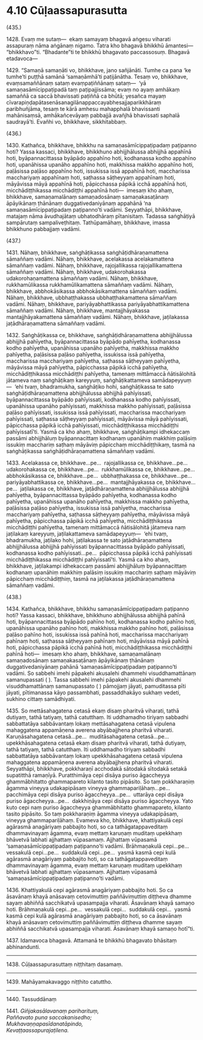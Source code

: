 

# 4.10 Cūḷaassapurasutta



(435.)

1428\. Evaṃ me sutaṃ—  ekaṃ samayaṃ bhagavā aṅgesu viharati assapuraṃ nāma aṅgānaṃ nigamo. Tatra kho bhagavā bhikkhū āmantesi—  “bhikkhavo”ti. “Bhadante”ti te bhikkhū bhagavato paccassosuṃ. Bhagavā etadavoca—

1429\. “Samaṇā samaṇāti vo, bhikkhave, jano sañjānāti. Tumhe ca pana ‘ke tumhe’ti puṭṭhā samānā ‘samaṇāmhā’ti paṭijānātha. Tesaṃ vo, bhikkhave, evaṃsamaññānaṃ sataṃ evaṃpaṭiññānaṃ sataṃ—  ‘yā samaṇasāmīcippaṭipadā taṃ paṭipajjissāma; evaṃ no ayaṃ amhākaṃ samaññā ca saccā bhavissati paṭiññā ca bhūtā; yesañca mayaṃ cīvarapiṇḍapātasenāsanagilānappaccayabhesajjaparikkhāraṃ paribhuñjāma, tesaṃ te kārā amhesu mahapphalā bhavissanti mahānisaṃsā, amhākañcevāyaṃ pabbajjā avañjhā bhavissati saphalā saudrayā’ti. Evañhi vo, bhikkhave, sikkhitabbaṃ.

(436.)

1430\. Kathañca, bhikkhave, bhikkhu na samaṇasāmīcippaṭipadaṃ paṭipanno hoti? Yassa kassaci, bhikkhave, bhikkhuno abhijjhālussa abhijjhā appahīnā hoti, byāpannacittassa byāpādo appahīno hoti, kodhanassa kodho appahīno hoti, upanāhissa upanāho appahīno hoti, makkhissa makkho appahīno hoti, paḷāsissa paḷāso appahīno hoti, issukissa issā appahīnā hoti, maccharissa macchariyaṃ appahīnaṃ hoti, saṭhassa sāṭheyyaṃ appahīnaṃ hoti, māyāvissa māyā appahīnā hoti, pāpicchassa pāpikā icchā appahīnā hoti, micchādiṭṭhikassa micchādiṭṭhi appahīnā hoti—  imesaṃ kho ahaṃ, bhikkhave, samaṇamalānaṃ samaṇadosānaṃ samaṇakasaṭānaṃ āpāyikānaṃ ṭhānānaṃ duggativedaniyānaṃ appahānā ‘na samaṇasāmīcippaṭipadaṃ paṭipanno’ti vadāmi. Seyyathāpi, bhikkhave, matajaṃ nāma āvudhajātaṃ ubhatodhāraṃ pītanisitaṃ. Tadassa saṅghāṭiyā sampārutaṃ sampaliveṭhitaṃ. Tathūpamāhaṃ, bhikkhave, imassa bhikkhuno pabbajjaṃ vadāmi.

(437.)

1431\. Nāhaṃ, bhikkhave, saṅghāṭikassa saṅghāṭidhāraṇamattena sāmaññaṃ vadāmi. Nāhaṃ, bhikkhave, acelakassa acelakamattena sāmaññaṃ vadāmi. Nāhaṃ, bhikkhave, rajojallikassa rajojallikamattena sāmaññaṃ vadāmi. Nāhaṃ, bhikkhave, udakorohakassa udakorohaṇamattena sāmaññaṃ vadāmi. Nāhaṃ, bhikkhave, rukkhamūlikassa rukkhamūlikamattena sāmaññaṃ vadāmi. Nāhaṃ, bhikkhave, abbhokāsikassa abbhokāsikamattena sāmaññaṃ vadāmi. Nāhaṃ, bhikkhave, ubbhaṭṭhakassa ubbhaṭṭhakamattena sāmaññaṃ vadāmi. Nāhaṃ, bhikkhave, pariyāyabhattikassa pariyāyabhattikamattena sāmaññaṃ vadāmi. Nāhaṃ, bhikkhave, mantajjhāyakassa mantajjhāyakamattena sāmaññaṃ vadāmi. Nāhaṃ, bhikkhave, jaṭilakassa jaṭādhāraṇamattena sāmaññaṃ vadāmi.

1432\. Saṅghāṭikassa ce, bhikkhave, saṅghāṭidhāraṇamattena abhijjhālussa abhijjhā pahīyetha, byāpannacittassa byāpādo pahīyetha, kodhanassa kodho pahīyetha, upanāhissa upanāho pahīyetha, makkhissa makkho pahīyetha, paḷāsissa paḷāso pahīyetha, issukissa issā pahīyetha, maccharissa macchariyaṃ pahīyetha, saṭhassa sāṭheyyaṃ pahīyetha, māyāvissa māyā pahīyetha, pāpicchassa pāpikā icchā pahīyetha, micchādiṭṭhikassa micchādiṭṭhi pahīyetha, tamenaṃ mittāmaccā ñātisālohitā jātameva naṃ saṅghāṭikaṃ kareyyuṃ, saṅghāṭikattameva samādapeyyuṃ—  ‘ehi tvaṃ, bhadramukha, saṅghāṭiko hohi, saṅghāṭikassa te sato saṅghāṭidhāraṇamattena abhijjhālussa abhijjhā pahīyissati, byāpannacittassa byāpādo pahīyissati, kodhanassa kodho pahīyissati, upanāhissa upanāho pahīyissati, makkhissa makkho pahīyissati, paḷāsissa paḷāso pahīyissati, issukissa issā pahīyissati, maccharissa macchariyaṃ pahīyissati, saṭhassa sāṭheyyaṃ pahīyissati, māyāvissa māyā pahīyissati, pāpicchassa pāpikā icchā pahīyissati, micchādiṭṭhikassa micchādiṭṭhi pahīyissatī’ti. Yasmā ca kho ahaṃ, bhikkhave, saṅghāṭikampi idhekaccaṃ passāmi abhijjhāluṃ byāpannacittaṃ kodhanaṃ upanāhiṃ makkhiṃ paḷāsiṃ issukiṃ macchariṃ saṭhaṃ māyāviṃ pāpicchaṃ micchādiṭṭhikaṃ, tasmā na saṅghāṭikassa saṅghāṭidhāraṇamattena sāmaññaṃ vadāmi.

1433\. Acelakassa ce, bhikkhave…pe…  rajojallikassa ce, bhikkhave…pe…  udakorohakassa ce, bhikkhave…pe…  rukkhamūlikassa ce, bhikkhave…pe…  abbhokāsikassa ce, bhikkhave…pe…  ubbhaṭṭhakassa ce, bhikkhave…pe…  pariyāyabhattikassa ce, bhikkhave…pe…  mantajjhāyakassa ce, bhikkhave…pe…  jaṭilakassa ce, bhikkhave, jaṭādhāraṇamattena abhijjhālussa abhijjhā pahīyetha, byāpannacittassa byāpādo pahīyetha, kodhanassa kodho pahīyetha, upanāhissa upanāho pahīyetha, makkhissa makkho pahīyetha, paḷāsissa paḷāso pahīyetha, issukissa issā pahīyetha, maccharissa macchariyaṃ pahīyetha, saṭhassa sāṭheyyaṃ pahīyetha, māyāvissa māyā pahīyetha, pāpicchassa pāpikā icchā pahīyetha, micchādiṭṭhikassa micchādiṭṭhi pahīyetha, tamenaṃ mittāmaccā ñātisālohitā jātameva naṃ jaṭilakaṃ kareyyuṃ, jaṭilakattameva samādapeyyuṃ—  ‘ehi tvaṃ, bhadramukha, jaṭilako hohi, jaṭilakassa te sato jaṭādhāraṇamattena abhijjhālussa abhijjhā pahīyissati byāpannacittassa byāpādo pahīyissati, kodhanassa kodho pahīyissati…pe…  pāpicchassa pāpikā icchā pahīyissati micchādiṭṭhikassa micchādiṭṭhi pahīyissatī’ti. Yasmā ca kho ahaṃ, bhikkhave, jaṭilakampi idhekaccaṃ passāmi abhijjhāluṃ byāpannacittaṃ kodhanaṃ upanāhiṃ makkhiṃ palāsiṃ issukiṃ macchariṃ saṭhaṃ māyāviṃ pāpicchaṃ micchādiṭṭhiṃ, tasmā na jaṭilakassa jaṭādhāraṇamattena sāmaññaṃ vadāmi.

(438.)

1434\. Kathañca, bhikkhave, bhikkhu samaṇasāmīcippaṭipadaṃ paṭipanno hoti? Yassa kassaci, bhikkhave, bhikkhuno abhijjhālussa abhijjhā pahīnā hoti, byāpannacittassa byāpādo pahīno hoti, kodhanassa kodho pahīno hoti, upanāhissa upanāho pahīno hoti, makkhissa makkho pahīno hoti, paḷāsissa paḷāso pahīno hoti, issukissa issā pahīnā hoti, maccharissa macchariyaṃ pahīnaṃ hoti, saṭhassa sāṭheyyaṃ pahīnaṃ hoti, māyāvissa māyā pahīnā hoti, pāpicchassa pāpikā icchā pahīnā hoti, micchādiṭṭhikassa micchādiṭṭhi pahīnā hoti—  imesaṃ kho ahaṃ, bhikkhave, samaṇamalānaṃ samaṇadosānaṃ samaṇakasaṭānaṃ āpāyikānaṃ ṭhānānaṃ duggativedaniyānaṃ pahānā ‘samaṇasāmīcippaṭipadaṃ paṭipanno’ti vadāmi. So sabbehi imehi pāpakehi akusalehi dhammehi visuddhamattānaṃ samanupassati ( ). Tassa sabbehi imehi pāpakehi akusalehi dhammehi visuddhamattānaṃ samanupassato ( ) pāmojjaṃ jāyati, pamuditassa pīti jāyati, pītimanassa kāyo passambhati, passaddhakāyo sukhaṃ vedeti, sukhino cittaṃ samādhiyati.

1435\. So mettāsahagatena cetasā ekaṃ disaṃ pharitvā viharati, tathā dutiyaṃ, tathā tatiyaṃ, tathā catutthaṃ. Iti uddhamadho tiriyaṃ sabbadhi sabbattatāya sabbāvantaṃ lokaṃ mettāsahagatena cetasā vipulena mahaggatena appamāṇena averena abyābajjhena pharitvā viharati. Karuṇāsahagatena cetasā…pe…  muditāsahagatena cetasā…pe…  upekkhāsahagatena cetasā ekaṃ disaṃ pharitvā viharati, tathā dutiyaṃ, tathā tatiyaṃ, tathā catutthaṃ. Iti uddhamadho tiriyaṃ sabbadhi sabbattatāya sabbāvantaṃ lokaṃ upekkhāsahagatena cetasā vipulena mahaggatena appamāṇena averena abyābajjhena pharitvā viharati. Seyyathāpi, bhikkhave, pokkharaṇī acchodakā sātodakā sītodakā setakā supatitthā ramaṇīyā. Puratthimāya cepi disāya puriso āgaccheyya ghammābhitatto ghammapareto kilanto tasito pipāsito. So taṃ pokkharaṇiṃ āgamma vineyya udakapipāsaṃ vineyya ghammapariḷāhaṃ…pe…  pacchimāya cepi disāya puriso āgaccheyya…pe…  uttarāya cepi disāya puriso āgaccheyya…pe…  dakkhiṇāya cepi disāya puriso āgaccheyya. Yato kuto cepi naṃ puriso āgaccheyya ghammābhitatto ghammapareto, kilanto tasito pipāsito. So taṃ pokkharaṇiṃ āgamma vineyya udakapipāsaṃ, vineyya ghammapariḷāhaṃ. Evameva kho, bhikkhave, khattiyakulā cepi agārasmā anagāriyaṃ pabbajito hoti, so ca tathāgatappaveditaṃ dhammavinayaṃ āgamma, evaṃ mettaṃ karuṇaṃ muditaṃ upekkhaṃ bhāvetvā labhati ajjhattaṃ vūpasamaṃ. Ajjhattaṃ vūpasamā ‘samaṇasāmīcippaṭipadaṃ paṭipanno’ti vadāmi. Brāhmaṇakulā cepi…pe…  vessakulā cepi…pe…  suddakulā cepi…pe…  yasmā kasmā cepi kulā agārasmā anagāriyaṃ pabbajito hoti, so ca tathāgatappaveditaṃ dhammavinayaṃ āgamma, evaṃ mettaṃ karuṇaṃ muditaṃ upekkhaṃ bhāvetvā labhati ajjhattaṃ vūpasamaṃ. Ajjhattaṃ vūpasamā ‘samaṇasāmīcippaṭipadaṃ paṭipanno’ti vadāmi.

1436\. Khattiyakulā cepi agārasmā anagāriyaṃ pabbajito hoti. So ca āsavānaṃ khayā anāsavaṃ cetovimuttiṃ paññāvimuttiṃ diṭṭheva dhamme sayaṃ abhiññā sacchikatvā upasampajja viharati. Āsavānaṃ khayā samaṇo hoti. Brāhmaṇakulā cepi…pe…  vessakulā cepi…  suddakulā cepi…  yasmā kasmā cepi kulā agārasmā anagāriyaṃ pabbajito hoti, so ca āsavānaṃ khayā anāsavaṃ cetovimuttiṃ paññāvimuttiṃ diṭṭheva dhamme sayaṃ abhiññā sacchikatvā upasampajja viharati. Āsavānaṃ khayā samaṇo hotī”ti.

1437\. Idamavoca bhagavā. Attamanā te bhikkhū bhagavato bhāsitaṃ abhinandunti.

---

1438\. Cūḷaassapurasuttaṃ niṭṭhitaṃ dasamaṃ.



---

1439\. Mahāyamakavaggo niṭṭhito catuttho.



---

1440\. Tassuddānaṃ



1441\. _Giñjakasālavanaṃ pariharituṃ,_  
_Paññavato puna saccakanisedho;_  
_Mukhavaṇṇapasīdanatāpindo,_  
_Kevaṭṭaassapurajaṭilena._  




